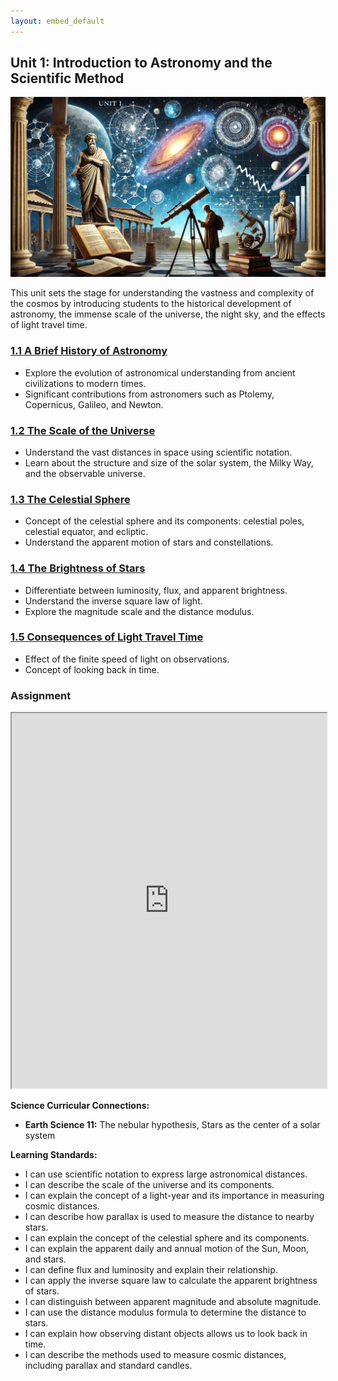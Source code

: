 ```yaml
---
layout: embed_default
---
```


## Unit 1: Introduction to Astronomy and the Scientific Method

![Banner Image](../Unit1/figures/unit1_banner.png)

This unit sets the stage for understanding the vastness and complexity of the cosmos by introducing students to the historical development of astronomy, the immense scale of the universe, the night sky, and the effects of light travel time.

### [1.1 A Brief History of Astronomy](../md_files/1_1_history.html)
- Explore the evolution of astronomical understanding from ancient civilizations to modern times.
- Significant contributions from astronomers such as Ptolemy, Copernicus, Galileo, and Newton.

### [1.2 The Scale of the Universe](../md_files/1_2_scale.html)
- Understand the vast distances in space using scientific notation.
- Learn about the structure and size of the solar system, the Milky Way, and the observable universe.

### [1.3 The Celestial Sphere](../md_files/1_3_the_sky.html)
- Concept of the celestial sphere and its components: celestial poles, celestial equator, and ecliptic.
- Understand the apparent motion of stars and constellations.

### [1.4 The Brightness of Stars](../md_files/1_4_brightness.html)
- Differentiate between luminosity, flux, and apparent brightness.
- Understand the inverse square law of light.
- Explore the magnitude scale and the distance modulus.

### [1.5 Consequences of Light Travel Time](../md_files/1_5_light_travel.html)
- Effect of the finite speed of light on observations.
- Concept of looking back in time.

### Assignment

<iframe src="https://teaghan.github.io/astronomy-12/Unit1/Unit1_Assignment.pdf" width="100%" height="600px">
    Your browser does not support iframes. You can <a href="https://teaghan.github.io/astronomy-12/Unit1/Unit1_Assignment.pdf">download the PDF here</a>.
</iframe>

**Science Curricular Connections:**
- **Earth Science 11:** The nebular hypothesis, Stars as the center of a solar system

**Learning Standards:**
- I can use scientific notation to express large astronomical distances.
- I can describe the scale of the universe and its components.
- I can explain the concept of a light-year and its importance in measuring cosmic distances.
- I can describe how parallax is used to measure the distance to nearby stars.
- I can explain the concept of the celestial sphere and its components.
- I can explain the apparent daily and annual motion of the Sun, Moon, and stars.
- I can define flux and luminosity and explain their relationship.
- I can apply the inverse square law to calculate the apparent brightness of stars.
- I can distinguish between apparent magnitude and absolute magnitude.
- I can use the distance modulus formula to determine the distance to stars.
- I can explain how observing distant objects allows us to look back in time.
- I can describe the methods used to measure cosmic distances, including parallax and standard candles.